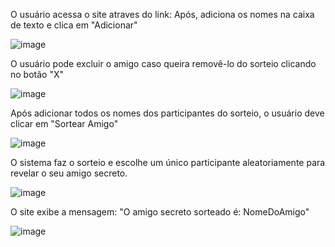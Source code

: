 O usuário acessa o site atraves do link:
Após, adiciona os nomes na caixa de texto e clica em "Adicionar"

![image](https://github.com/user-attachments/assets/9a4ae6af-3e43-4959-bd50-12ee3d18d478)

O usuário pode excluir o amigo caso queira removê-lo do sorteio clicando no botão "X"

![image](https://github.com/user-attachments/assets/6e1a2f3a-cfc3-484a-9709-07c2aec6a78e)

Após adicionar todos os nomes dos participantes do sorteio, o usuário deve clicar em "Sortear Amigo"

![image](https://github.com/user-attachments/assets/cd448d0c-e56b-4c7e-af9c-c37df09873ed)

O sistema faz o sorteio e escolhe um único participante aleatoriamente para revelar o seu amigo secreto.

![image](https://github.com/user-attachments/assets/a6287627-f724-49d5-8ee8-2a982bbd9960)

O site exibe a mensagem: "O amigo secreto sorteado é: NomeDoAmigo"

![image](https://github.com/user-attachments/assets/6e96af19-2b86-4599-b8b5-93eeb4545315)

